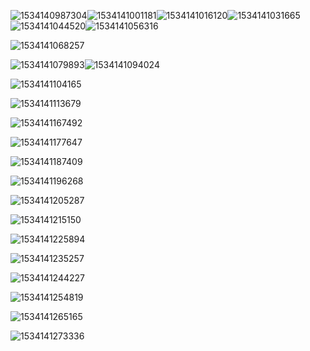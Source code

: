 ![1534140987304](C:\Users\USER\AppData\Local\Temp\1534140987304.png)![1534141001181](C:\Users\USER\AppData\Local\Temp\1534141001181.png)![1534141016120](C:\Users\USER\AppData\Local\Temp\1534141016120.png)![1534141031665](C:\Users\USER\AppData\Local\Temp\1534141031665.png)![1534141044520](C:\Users\USER\AppData\Local\Temp\1534141044520.png)![1534141056316](C:\Users\USER\AppData\Local\Temp\1534141056316.png)

![1534141068257](C:\Users\USER\AppData\Local\Temp\1534141068257.png)

![1534141079893](C:\Users\USER\AppData\Local\Temp\1534141079893.png)![1534141094024](C:\Users\USER\AppData\Local\Temp\1534141094024.png)

![1534141104165](C:\Users\USER\AppData\Local\Temp\1534141104165.png)

![1534141113679](C:\Users\USER\AppData\Local\Temp\1534141113679.png)

![1534141167492](C:\Users\USER\AppData\Local\Temp\1534141167492.png)

![1534141177647](C:\Users\USER\AppData\Local\Temp\1534141177647.png)

![1534141187409](C:\Users\USER\AppData\Local\Temp\1534141187409.png)

![1534141196268](C:\Users\USER\AppData\Local\Temp\1534141196268.png)

![1534141205287](C:\Users\USER\AppData\Local\Temp\1534141205287.png)

![1534141215150](C:\Users\USER\AppData\Local\Temp\1534141215150.png)

![1534141225894](C:\Users\USER\AppData\Local\Temp\1534141225894.png)

![1534141235257](C:\Users\USER\AppData\Local\Temp\1534141235257.png)

![1534141244227](C:\Users\USER\AppData\Local\Temp\1534141244227.png)

![1534141254819](C:\Users\USER\AppData\Local\Temp\1534141254819.png)

![1534141265165](C:\Users\USER\AppData\Local\Temp\1534141265165.png)

![1534141273336](C:\Users\USER\AppData\Local\Temp\1534141273336.png)